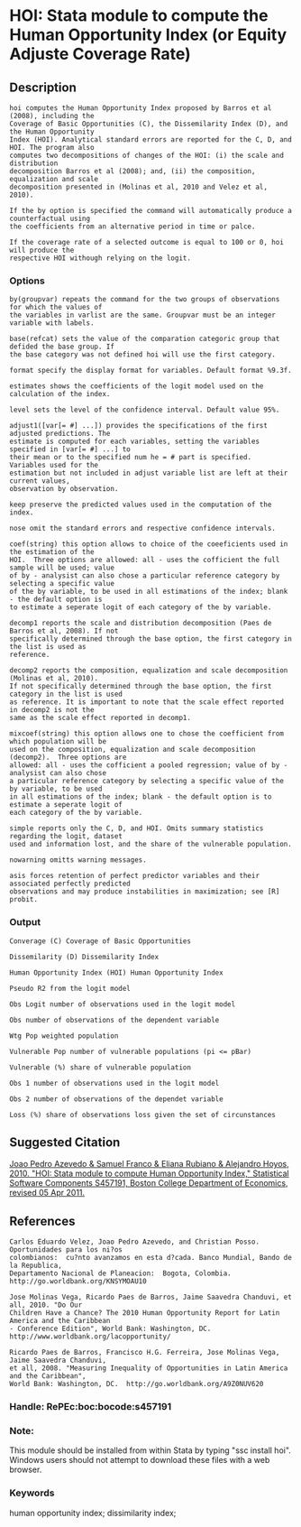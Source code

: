 # HOI: Stata module to compute the Human Opportunity Index (or Equity Adjuste Coverage Rate)

## Description

    hoi computes the Human Opportunity Index proposed by Barros et al (2008), including the
    Coverage of Basic Opportunities (C), the Dissemilarity Index (D), and the Human Opportunity
    Index (HOI). Analytical standard errors are reported for the C, D, and HOI. The program also
    computes two decompositions of changes of the HOI: (i) the scale and distribution
    decomposition Barros et al (2008); and, (ii) the composition, equalization and scale
    decomposition presented in (Molinas et al, 2010 and Velez et al, 2010).

    If the by option is specified the command will automatically produce a counterfactual using
    the coefficients from an alternative period in time or palce.

    If the coverage rate of a selected outcome is equal to 100 or 0, hoi will produce the
    respective HOI withough relying on the logit.

### Options

    by(groupvar) repeats the command for the two groups of observations for which the values of
    the variables in varlist are the same. Groupvar must be an integer variable with labels.

    base(refcat) sets the value of the comparation categoric group that defided the base group. If
    the base category was not defined hoi will use the first category.

    format specify the display format for variables. Default format %9.3f.

    estimates shows the coefficients of the logit model used on the calculation of the index.

    level sets the level of the confidence interval. Default value 95%.

    adjust1([var[= #] ...]) provides the specifications of the first adjusted predictions. The
    estimate is computed for each variables, setting the variables specified in [var[= #] ...] to
    their mean or to the specified num he = # part is specified.  Variables used for the
    estimation but not included in adjust variable list are left at their current values,
    observation by observation.

    keep preserve the predicted values used in the computation of the index.

    nose omit the standard errors and respective confidence intervals.

    coef(string) this option allows to choice of the coeeficients used in the estimation of the
    HOI.  Three options are allowed: all - uses the cofficient the full sample will be used; value
    of by - analysist can also chose a particular reference category by selecting a specific value
    of the by variable, to be used in all estimations of the index; blank - the default option is
    to estimate a seperate logit of each category of the by variable.

    decomp1 reports the scale and distribution decomposition (Paes de Barros et al, 2008). If not
    specifically determined through the base option, the first category in the list is used as
    reference.

    decomp2 reports the composition, equalization and scale decomposition (Molinas et al, 2010).
    If not specifically determined through the base option, the first category in the list is used
    as reference. It is important to note that the scale effect reported in decomp2 is not the
    same as the scale effect reported in decomp1.

    mixcoef(string) this option allows one to chose the coefficient from which population will be
    used on the composition, equalization and scale decomposition (decomp2).  Three options are
    allowed: all - uses the cofficient a pooled regression; value of by - analysist can also chose
    a particular reference category by selecting a specific value of the by variable, to be used
    in all estimations of the index; blank - the default option is to estimate a seperate logit of
    each category of the by variable.

    simple reports only the C, D, and HOI. Omits summary statistics regarding the logit, dataset
    used and information lost, and the share of the vulnerable population.

    nowarning omitts warning messages.

    asis forces retention of perfect predictor variables and their associated perfectly predicted
    observations and may produce instabilities in maximization; see [R] probit.

### Output

    Converage (C) Coverage of Basic Opportunities
 
    Dissemilarity (D) Dissemilarity Index

    Human Opportunity Index (HOI) Human Opportunity Index

    Pseudo R2 from the logit model

    Obs Logit number of observations used in the logit model

    Obs number of observations of the dependent variable

    Wtg Pop weighted population

    Vulnerable Pop number of vulnerable populations (pi <= pBar)

    Vulnerable (%) share of vulnerable population

    Obs 1 number of observations used in the logit model

    Obs 2 number of observations of the dependet variable

    Loss (%) share of observations loss given the set of circunstances

## Suggested Citation
[Joao Pedro Azevedo & Samuel Franco & Eliana Rubiano & Alejandro Hoyos, 2010. "HOI: Stata module to compute Human Opportunity Index," Statistical Software Components S457191, Boston College Department of Economics, revised 05 Apr 2011.](https://ideas.repec.org/c/boc/bocode/s457191.html)

## References

    Carlos Eduardo Velez, Joao Pedro Azevedo, and Christian Posso. Oportunidades para los ni?os
    colombianos:  cu?nto avanzamos en esta d?cada. Banco Mundial, Bando de la Republica,
    Departamento Nacional de Planeacion:  Bogota, Colombia.  http://go.worldbank.org/KNSYMOAU10

    Jose Molinas Vega, Ricardo Paes de Barros, Jaime Saavedra Chanduvi, et all, 2010. "Do Our
    Children Have a Chance? The 2010 Human Opportunity Report for Latin America and the Caribbean
    - Conference Edition", World Bank: Washington, DC.  http://www.worldbank.org/lacopportunity/

    Ricardo Paes de Barros, Francisco H.G. Ferreira, Jose Molinas Vega, Jaime Saavedra Chanduvi,
    et all, 2008. "Measuring Inequality of Opportunities in Latin America and the Caribbean",
    World Bank: Washington, DC.  http://go.worldbank.org/A9Z0NUV620

### Handle: RePEc:boc:bocode:s457191 

### Note: 
This module should be installed from within Stata by typing "ssc install hoi". Windows users should not attempt to download these files with a web browser.

### Keywords
human opportunity index; dissimilarity index;

